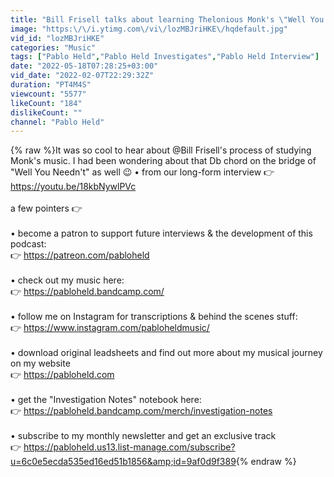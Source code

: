 ```yaml
---
title: "Bill Frisell talks about learning Thelonious Monk's \"Well You Needn't\" | Pablo Held Investigates"
image: "https:\/\/i.ytimg.com\/vi\/lozMBJriHKE\/hqdefault.jpg"
vid_id: "lozMBJriHKE"
categories: "Music"
tags: ["Pablo Held","Pablo Held Investigates","Pablo Held Interview"]
date: "2022-05-18T07:28:25+03:00"
vid_date: "2022-02-07T22:29:32Z"
duration: "PT4M4S"
viewcount: "5577"
likeCount: "184"
dislikeCount: ""
channel: "Pablo Held"
---
```

{% raw %}It was so cool to hear about @Bill Frisell's process of studying Monk's music. I had been wondering about that Db chord on the bridge of &quot;Well You Needn't&quot; as well 😉  • from our long-form interview 👉 <a rel="nofollow" target="blank" href="https://youtu.be/18kbNywlPVc">https://youtu.be/18kbNywlPVc</a><br /><br />a few pointers 👉<br /><br />• become a patron to support future interviews &amp; the development of this podcast:<br />👉 <a rel="nofollow" target="blank" href="https://patreon.com/pabloheld">https://patreon.com/pabloheld</a><br /><br />• check out my music here: <br />👉 <a rel="nofollow" target="blank" href="https://pabloheld.bandcamp.com/">https://pabloheld.bandcamp.com/</a><br /><br />• follow me on Instagram for transcriptions &amp; behind the scenes stuff: <br />👉 <a rel="nofollow" target="blank" href="https://www.instagram.com/pabloheldmusic/">https://www.instagram.com/pabloheldmusic/</a><br /><br />• download original leadsheets and find out more about my musical journey on my website <br />👉 <a rel="nofollow" target="blank" href="https://pabloheld.com">https://pabloheld.com</a><br /><br />• get the &quot;Investigation Notes&quot; notebook here: <br />👉 <a rel="nofollow" target="blank" href="https://pabloheld.bandcamp.com/merch/investigation-notes">https://pabloheld.bandcamp.com/merch/investigation-notes</a><br /><br />• subscribe to my monthly newsletter and get an exclusive track<br />👉 <a rel="nofollow" target="blank" href="https://pabloheld.us13.list-manage.com/subscribe?u=6c0e5ecda535ed16ed51b1856&amp;id=9af0d9f389">https://pabloheld.us13.list-manage.com/subscribe?u=6c0e5ecda535ed16ed51b1856&amp;id=9af0d9f389</a>{% endraw %}
